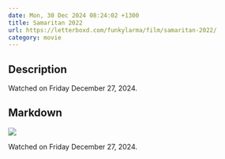 ```yaml
---
date: Mon, 30 Dec 2024 08:24:02 +1300
title: Samaritan 2022
url: https://letterboxd.com/funkylarma/film/samaritan-2022/
category: movie
---
```

## Description
 Watched on Friday December 27, 2024. 

## Markdown
![](https://a.ltrbxd.com/resized/film-poster/5/5/5/5/8/8/555588-samaritan-0-600-0-900-crop.jpg?v=107f6a5bfe)

Watched on Friday December 27, 2024.
